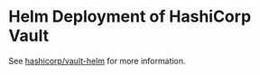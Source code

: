 # Helm Deployment of HashiCorp Vault

See [hashicorp/vault-helm](https://github.com/hashicorp/vault-helm) for more information.
